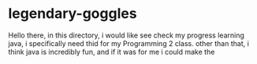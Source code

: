 # legendary-goggles
Hello there, in this directory, i would like see check my progress learning java, i specifically need thid for my Programming 2 class.
other than that, i think java is incredibly fun, and if it was for me i could make the 